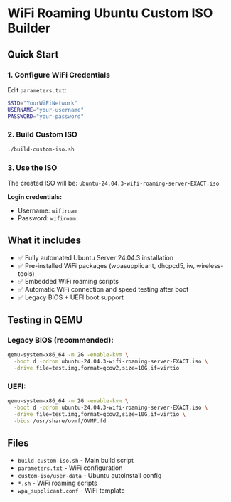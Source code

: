 # WiFi Roaming Ubuntu Custom ISO Builder

## Quick Start

### 1. Configure WiFi Credentials
Edit `parameters.txt`:
```bash
SSID="YourWiFiNetwork"
USERNAME="your-username"  
PASSWORD="your-password"
```

### 2. Build Custom ISO
```bash
./build-custom-iso.sh
```

### 3. Use the ISO
The created ISO will be: `ubuntu-24.04.3-wifi-roaming-server-EXACT.iso`

**Login credentials:**
- Username: `wifiroam`
- Password: `wifiroam` 

## What it includes

- ✅ Fully automated Ubuntu Server 24.04.3 installation
- ✅ Pre-installed WiFi packages (wpasupplicant, dhcpcd5, iw, wireless-tools)  
- ✅ Embedded WiFi roaming scripts
- ✅ Automatic WiFi connection and speed testing after boot
- ✅ Legacy BIOS + UEFI boot support

## Testing in QEMU

### Legacy BIOS (recommended):
```bash
qemu-system-x86_64 -m 2G -enable-kvm \
  -boot d -cdrom ubuntu-24.04.3-wifi-roaming-server-EXACT.iso \
  -drive file=test.img,format=qcow2,size=10G,if=virtio
```

### UEFI:
```bash  
qemu-system-x86_64 -m 2G -enable-kvm \
  -boot d -cdrom ubuntu-24.04.3-wifi-roaming-server-EXACT.iso \
  -drive file=test.img,format=qcow2,size=10G,if=virtio \
  -bios /usr/share/ovmf/OVMF.fd
```

## Files

- `build-custom-iso.sh` - Main build script
- `parameters.txt` - WiFi configuration
- `custom-iso/user-data` - Ubuntu autoinstall config
- `*.sh` - WiFi roaming scripts
- `wpa_supplicant.conf` - WiFi template
